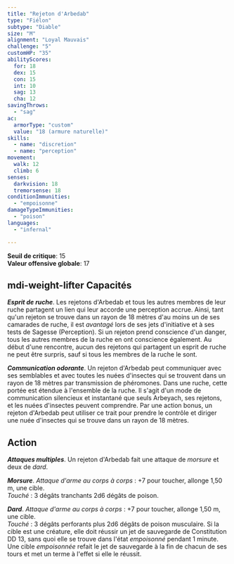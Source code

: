 ```yaml
---
title: "Rejeton d'Arbedab"
type: "Fiélon"
subtype: "Diable"
size: "M"
alignment: "Loyal Mauvais"
challenge: "5"
customHP: "35"
abilityScores:
  for: 18
  dex: 15
  con: 15
  int: 10
  sag: 13
  cha: 12
savingThrows:
  - "sag"
ac:
  armorType: "custom"
  value: "18 (armure naturelle)"
skills:
  - name: "discretion"
  - name: "perception"
movement:
  walk: 12
  climb: 6
senses:
  darkvision: 18
  tremorsense: 18
conditionImmunities:
  - "empoisonne"
damageTypeImmunities:
  - "poison"
languages:
  - "infernal"

---
```

**Seuil de critique**: 15            
**Valeur offensive globale**: 17    
## <v-icon>mdi-weight-lifter</v-icon> Capacités
_**Esprit de ruche**_. Les rejetons d'Arbedab et tous les autres membres de leur ruche partagent un lien qui leur accorde une perception accrue. Ainsi, tant qu'un rejeton se trouve dans un rayon de 18 mètres d'au moins un de ses camarades de ruche, il est _avantagé_ lors de ses jets d'initiative et à ses tests de Sagesse (Perception). Si un rejeton prend conscience d'un danger, tous les autres membres de la ruche en ont conscience également. Au début d'une rencontre, aucun des rejetons qui partagent un esprit de ruche ne peut être surpris, sauf si tous les membres de la ruche le sont.

_**Communication odorante**_. Un rejeton d'Arbedab peut communiquer avec ses semblables et avec toutes les nuées d'insectes qui se trouvent dans un rayon de 18 mètres par transmission de phéromones. Dans une ruche, cette portée est étendue à l'ensemble de la ruche. Il s'agit d'un mode de communication silencieux et instantané que seuls Arbeyach, ses rejetons, et les nuées d'insectes peuvent comprendre. Par une action bonus, un rejeton d'Arbedab peut utiliser ce trait pour prendre le contrôle et diriger une nuée d'insectes qui se trouve dans un rayon de 18 mètres.

## Action
_**Attaques multiples**_. Un rejeton d'Arbedab fait une attaque de _morsure_ et deux de _dard_.

_**Morsure**_. _Attaque d'arme au corps à corps_ : +7 pour toucher, allonge 1,50 m, une cible.  
_Touché_ : 3 dégâts tranchants 2d6 dégâts de poison.

_**Dard**_. _Attaque d'arme au corps à corps_ : +7 pour toucher, allonge 1,50 m, une cible.  
_Touché_ : 3 dégâts perforants plus 2d6 dégâts de poison musculaire. Si la cible est une créature, elle doit réussir un jet de sauvegarde de Constitution DD 13, sans quoi elle se trouve dans l'état _empoisonné_ pendant 1 minute. Une cible _empoisonnée_ refait le jet de sauvegarde à la fin de chacun de ses tours et met un terme à l'effet si elle le réussit.
